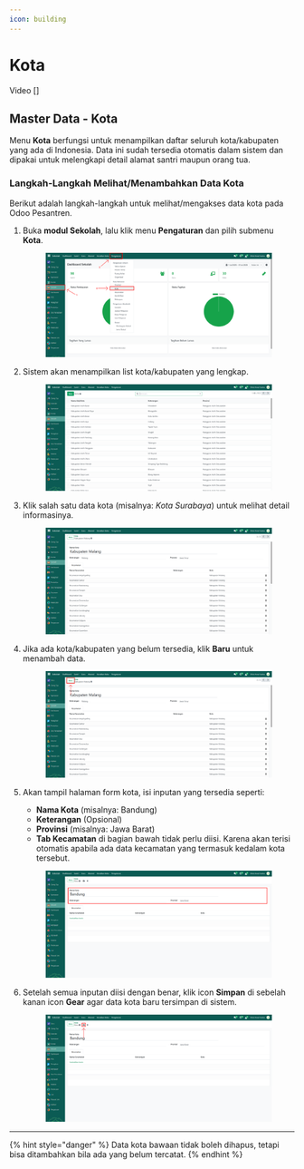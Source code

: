 ```yaml
---
icon: building
---
```


# Kota

Video \[]

## Master Data - Kota

Menu **Kota** berfungsi untuk menampilkan daftar seluruh kota/kabupaten yang ada di Indonesia. Data ini sudah tersedia otomatis dalam sistem dan dipakai untuk melengkapi detail alamat santri maupun orang tua.

### Langkah-Langkah Melihat/Menambahkan Data Kota

Berikut adalah langkah-langkah untuk melihat/mengakses data kota pada Odoo Pesantren.

1.  Buka **modul Sekolah**, lalu klik menu **Pengaturan** dan pilih submenu **Kota**.

    <figure><img src="../../.gitbook/assets/images-234.png" alt=""><figcaption></figcaption></figure>


2.  Sistem akan menampilkan list kota/kabupaten yang lengkap.

    <figure><img src="../../.gitbook/assets/images-235.png" alt=""><figcaption></figcaption></figure>


3.  Klik salah satu data kota (misalnya: _Kota Surabaya_) untuk melihat detail informasinya.

    <figure><img src="../../.gitbook/assets/images-236.png" alt=""><figcaption></figcaption></figure>


4.  Jika ada kota/kabupaten yang belum tersedia, klik **Baru** untuk menambah data.

    <figure><img src="../../.gitbook/assets/images-236 (1).png" alt=""><figcaption></figcaption></figure>


5.  Akan tampil halaman form kota, isi inputan yang tersedia seperti:

    * **Nama Kota** (misalnya: Bandung)
    * **Keterangan** (Opsional)
    * **Provinsi** (misalnya: Jawa Barat)
    * **Tab Kecamatan** di bagian bawah tidak perlu diisi. Karena akan terisi otomatis apabila ada data kecamatan yang termasuk kedalam kota tersebut.

    <figure><img src="../../.gitbook/assets/images-242.png" alt=""><figcaption></figcaption></figure>


6.  Setelah semua inputan diisi dengan benar, klik icon **Simpan** di sebelah kanan icon **Gear** agar data kota baru tersimpan di sistem.

    <figure><img src="../../.gitbook/assets/images-243.png" alt=""><figcaption></figcaption></figure>

***

{% hint style="danger" %}
Data kota bawaan tidak boleh dihapus, tetapi bisa ditambahkan bila ada yang belum tercatat.
{% endhint %}
